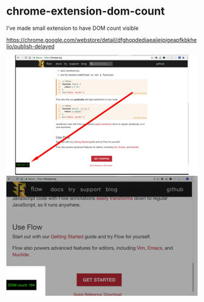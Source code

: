 # chrome-extension-dom-count
I've made small extension to have DOM count visible


https://chrome.google.com/webstore/detail/dfghopdediaeajjejpjgeapfkbkhelio/publish-delayed

![](/ss1280.jpg?raw=true "Screenshot")
![](/ss1280-2.jpg?raw=true "Screenshot")
